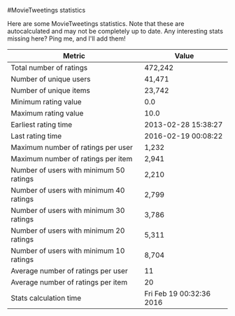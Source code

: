#MovieTweetings statistics

Here are some MovieTweetings statistics. Note that these are autocalculated and may not be completely up to date. Any interesting stats missing here? Ping me, and I'll add them!

Metric | Value
--- | ---
Total number of ratings                 | 472,242
Number of unique users                  | 41,471
Number of unique items                  | 23,742
Minimum rating value                    | 0.0
Maximum rating value                    | 10.0
Earliest rating time                    | 2013-02-28 15:38:27
Last rating time                        | 2016-02-19 00:08:22
Maximum number of ratings per user      | 1,232
Maximum number of ratings per item      | 2,941
Number of users with minimum 50 ratings | 2,210
Number of users with minimum 40 ratings | 2,799
Number of users with minimum 30 ratings | 3,786
Number of users with minimum 20 ratings | 5,311
Number of users with minimum 10 ratings | 8,704
Average number of ratings per user      | 11
Average number of ratings per item      | 20
Stats calculation time                  | Fri Feb 19 00:32:36 2016

